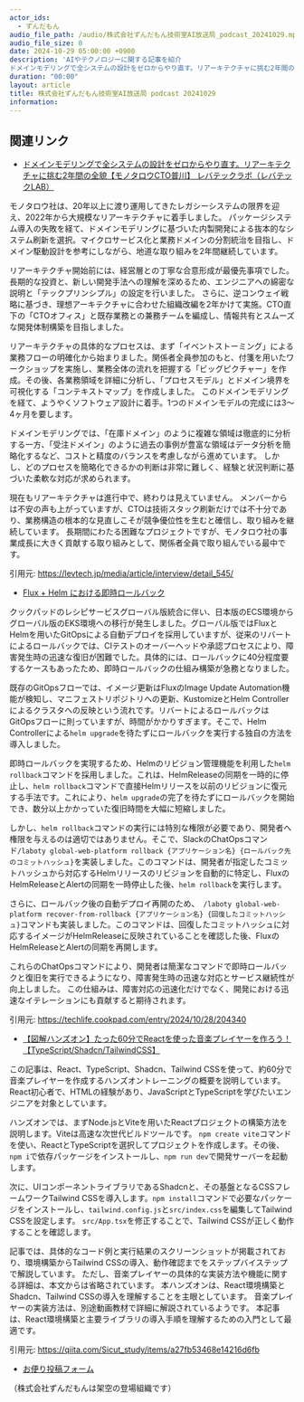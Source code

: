 ```yaml
---
actor_ids:
  - ずんだもん
audio_file_path: /audio/株式会社ずんだもん技術室AI放送局_podcast_20241029.mp3
audio_file_size: 0
date: 2024-10-29 05:00:00 +0900
description: 'AIやテクノロジーに関する記事を紹介  
ドメインモデリングで全システムの設計をゼロからやり直す。リアーキテクチャに挑む2年間の全貌【モノタロウCTO普川】  レバテックラボ（レバテックLAB）、Flux + Helm における即時ロールバック、【図解ハンズオン】たった60分でReactを使った音楽プレイヤーを作ろう！【TypeScript/Shadcn/TailwindCSS】'
duration: "00:00"
layout: article
title: 株式会社ずんだもん技術室AI放送局 podcast 20241029
information: 
---
```


## 関連リンク


- [ドメインモデリングで全システムの設計をゼロからやり直す。リアーキテクチャに挑む2年間の全貌【モノタロウCTO普川】  レバテックラボ（レバテックLAB）](https://levtech.jp/media/article/interview/detail_545/)  



モノタロウ社は、20年以上に渡り運用してきたレガシーシステムの限界を迎え、2022年から大規模なリアーキテクチャに着手しました。  パッケージシステム導入の失敗を経て、ドメインモデリングに基づいた内製開発による抜本的なシステム刷新を選択。マイクロサービス化と業務ドメインの分割統治を目指し、ドメイン駆動設計を参考にしながら、地道な取り組みを2年間継続しています。

リアーキテクチャ開始前には、経営層との丁寧な合意形成が最優先事項でした。  長期的な投資と、新しい開発手法への理解を深めるため、エンジニアへの綿密な説明と「テックプリンシプル」の設定を行いました。  さらに、逆コンウェイ戦略に基づき、理想アーキテクチャに合わせた組織改編を2年かけて実施。CTO直下の「CTOオフィス」と既存業務との兼務チームを編成し、情報共有とスムーズな開発体制構築を目指しました。

リアーキテクチャの具体的なプロセスは、まず「イベントストーミング」による業務フローの明確化から始まりました。関係者全員参加のもと、付箋を用いたワークショップを実施し、業務全体の流れを把握する「ビッグピクチャー」を作成。その後、各業務領域を詳細に分析し、「プロセスモデル」とドメイン境界を可視化する「コンテキストマップ」を作成しました。  このドメインモデリングを経て、ようやくソフトウェア設計に着手。1つのドメインモデルの完成には3～4ヶ月を要します。

ドメインモデリングでは、「在庫ドメイン」のように複雑な領域は徹底的に分析する一方、「受注ドメイン」のように過去の事例が豊富な領域はデータ分析を簡略化するなど、コストと精度のバランスを考慮しながら進めています。  しかし、どのプロセスを簡略化できるかの判断は非常に難しく、経験と状況判断に基づいた柔軟な対応が求められます。

現在もリアーキテクチャは進行中で、終わりは見えていません。  メンバーからは不安の声も上がっていますが、CTOは技術スタック刷新だけでは不十分であり、業務構造の根本的な見直しこそが競争優位性を生むと確信し、取り組みを継続しています。  長期間にわたる困難なプロジェクトですが、モノタロウ社の事業成長に大きく貢献する取り組みとして、関係者全員で取り組んでいる最中です。


引用元: https://levtech.jp/media/article/interview/detail_545/


- [Flux + Helm における即時ロールバック](https://techlife.cookpad.com/entry/2024/10/28/204340)  



クックパッドのレシピサービスグローバル版統合に伴い、日本版のECS環境からグローバル版のEKS環境への移行が発生しました。グローバル版ではFluxとHelmを用いたGitOpsによる自動デプロイを採用していますが、従来のリバートによるロールバックでは、CIテストのオーバーヘッドや承認プロセスにより、障害発生時の迅速な復旧が困難でした。具体的には、ロールバックに40分程度要するケースもあったため、即時ロールバックの仕組み構築が急務となりました。

既存のGitOpsフローでは、イメージ更新はFluxのImage Update Automation機能が検知し、マニフェストリポジトリへの更新、KustomizeとHelm Controllerによるクラスタへの反映という流れです。リバートによるロールバックはGitOpsフローに則っていますが、時間がかかりすぎます。そこで、Helm Controllerによる`helm upgrade`を待たずにロールバックを実行する独自の方法を導入しました。

即時ロールバックを実現するため、Helmのリビジョン管理機能を利用した`helm rollback`コマンドを採用しました。これは、HelmReleaseの同期を一時的に停止し、`helm rollback`コマンドで直接Helmリリースを以前のリビジョンに復元する手法です。これにより、`helm upgrade`の完了を待たずにロールバックを開始でき、数分以上かかっていた復旧時間を大幅に短縮しました。

しかし、`helm rollback`コマンドの実行には特別な権限が必要であり、開発者へ権限を与えるのは適切ではありません。そこで、SlackのChatOpsコマンド`/laboty global-web-platform rollback {アプリケーション名} {ロールバック先のコミットハッシュ}`を実装しました。このコマンドは、開発者が指定したコミットハッシュから対応するHelmリリースのリビジョンを自動的に特定し、FluxのHelmReleaseとAlertの同期を一時停止した後、`helm rollback`を実行します。

さらに、ロールバック後の自動デプロイ再開のため、` /laboty global-web-platform recover-from-rollback {アプリケーション名} {回復したコミットハッシュ}`コマンドも実装しました。このコマンドは、回復したコミットハッシュに対応するイメージがHelmReleaseに反映されていることを確認した後、FluxのHelmReleaseとAlertの同期を再開します。

これらのChatOpsコマンドにより、開発者は簡潔なコマンドで即時ロールバックと復旧を実行できるようになり、障害発生時の迅速な対応とサービス継続性が向上しました。  この仕組みは、障害対応の迅速化だけでなく、開発における迅速なイテレーションにも貢献すると期待されます。


引用元: https://techlife.cookpad.com/entry/2024/10/28/204340


- [【図解ハンズオン】たった60分でReactを使った音楽プレイヤーを作ろう！【TypeScript/Shadcn/TailwindCSS】](https://qiita.com/Sicut_study/items/a27fb53468e14216d6fb)  



この記事は、React、TypeScript、Shadcn、Tailwind CSSを使って、約60分で音楽プレイヤーを作成するハンズオントレーニングの概要を説明しています。React初心者で、HTMLの経験があり、JavaScriptとTypeScriptを学びたいエンジニアを対象としています。

ハンズオンでは、まずNode.jsとViteを用いたReactプロジェクトの構築方法を説明します。Viteは高速な次世代ビルドツールです。  `npm create vite`コマンドを使い、ReactとTypeScriptを選択してプロジェクトを作成します。その後、`npm i`で依存パッケージをインストールし、`npm run dev`で開発サーバーを起動します。

次に、UIコンポーネントライブラリであるShadcnと、その基盤となるCSSフレームワークTailwind CSSを導入します。`npm install`コマンドで必要なパッケージをインストールし、`tailwind.config.js`と`src/index.css`を編集してTailwind CSSを設定します。  `src/App.tsx`を修正することで、Tailwind CSSが正しく動作することを確認します。

記事では、具体的なコード例と実行結果のスクリーンショットが掲載されており、環境構築からTailwind CSSの導入、動作確認までをステップバイステップで解説しています。  ただし、音楽プレイヤーの具体的な実装方法や機能に関する詳細は、本文からは省略されています。  本ハンズオンは、React環境構築とShadcn、Tailwind CSSの導入を理解することを主眼としています。  音楽プレイヤーの実装方法は、別途動画教材で詳細に解説されているようです。  本記事は、React環境構築と主要ライブラリの導入手順を理解するための入門として最適です。


引用元: https://qiita.com/Sicut_study/items/a27fb53468e14216d6fb



- [お便り投稿フォーム](https://forms.gle/ffg4JTfqdiqK62qf9)

（株式会社ずんだもんは架空の登場組織です）
